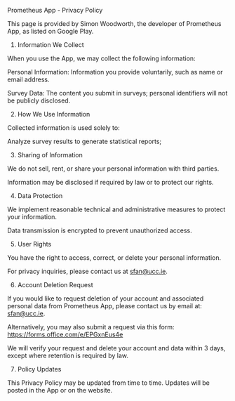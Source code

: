 Prometheus App - Privacy Policy

This page is provided by Simon Woodworth, the developer of Prometheus App, as listed on Google Play.

1. Information We Collect

When you use the App, we may collect the following information:

Personal Information: Information you provide voluntarily, such as name or email address.

Survey Data: The content you submit in surveys; personal identifiers will not be publicly disclosed.

2. How We Use Information

Collected information is used solely to:

Analyze survey results to generate statistical reports;


3. Sharing of Information

We do not sell, rent, or share your personal information with third parties.

Information may be disclosed if required by law or to protect our rights.

4. Data Protection

We implement reasonable technical and administrative measures to protect your information.

Data transmission is encrypted to prevent unauthorized access.

5. User Rights

You have the right to access, correct, or delete your personal information.

For privacy inquiries, please contact us at sfan@ucc.ie.

6. Account Deletion Request

If you would like to request deletion of your account and associated personal data from Prometheus App, please contact us by email at: sfan@ucc.ie.  

Alternatively, you may also submit a request via this form: https://forms.office.com/e/EPGxnEus4e  

We will verify your request and delete your account and data within 3 days, except where retention is required by law.

7. Policy Updates

This Privacy Policy may be updated from time to time. Updates will be posted in the App or on the website.
